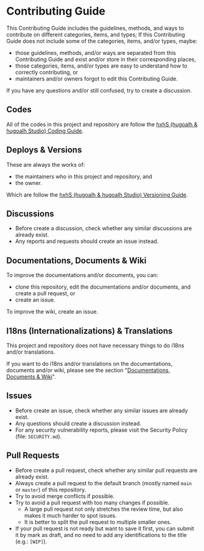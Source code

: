 # Contributing Guide

This Contributing Guide includes the guidelines, methods, and ways to contribute on different categories, items, and types; If this Contributing Guide does not include some of the categories, items, and/or types, maybe:

- those guidelines, methods, and/or ways are separated from this Contributing Guide and exist and/or store in their corresponding places,
- those categories, items, and/or types are easy to understand how to correctly contributing, or
- maintainers and/or owners forgot to edit this Contributing Guide.

If you have any questions and/or still confused, try to create a discussion.

## Codes

All of the codes in this project and repository are follow the [hxhS (hugoalh & hugoalh Studio) Coding Guide](https://github.com/hugoalh/hugoalh/blob/main/coding-guide/main.md).

## Deploys & Versions

These are always the works of:

- the maintainers who in this project and repository, and
- the owner.

Which are follow the [hxhS (hugoalh & hugoalh Studio) Versioning Guide](https://github.com/hugoalh/hugoalh/blob/main/versioning-guide/main.md).

## Discussions

- Before create a discussion, check whether any similar discussions are already exist.
- Any reports and requests should create an issue instead.

## Documentations, Documents & Wiki

To improve the documentations and/or documents, you can:

- clone this repository, edit the documentations and/or documents, and create a pull request, or
- create an issue.

To improve the wiki, create an issue.

## I18ns (Internationalizations) & Translations

This project and repository does not have necessary things to do i18ns and/or translations.

If you want to do i18ns and/or translations on the documentations, documents and/or wiki, please see the section "[Documentations, Documents & Wiki](#documentations-documents--wiki)".

## Issues

- Before create an issue, check whether any similar issues are already exist.
- Any questions should create a discussion instead.
- For any security vulnerability reports, please visit the Security Policy (file: `SECURITY.md`).

## Pull Requests

- Before create a pull request, check whether any similar pull requests are already exist.
- Always create a pull request to the default branch (mostly named `main` or `master`) of this repository.
- Try to avoid merge conflicts if possible.
- Try to avoid a pull request with too many changes if possible.
  - A large pull request not only stretches the review time, but also makes it much harder to spot issues.
  - It is better to split the pull request to multiple smaller ones.
- If your pull request is not ready but want to save it first, you can submit it by mark as draft, and no need to add any identifications to the title (e.g.: `[WIP]`).
